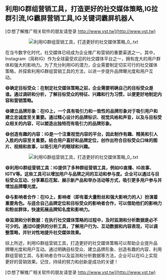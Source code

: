 ## **利用IG群组营销工具，打造更好的社交媒体策略,IG拉群引流,IG霸屏营销工具,IG关键词霸屏机器人**

[😍想了解推广相关软件的朋友请登录 http://www.vst.tw](http://www.vst.tw)

 <center><img src="https://vst.tw/MP4/tuiguang/png/5.png" alt="利用IG群组营销工具，打造更好的社交媒体策略_0_.txt"></center>

在当今数字化时代，社交媒体已经成为企业推广和营销的重要渠道之一。其中，Instagram（简称IG）作为全球最受欢迎的社交媒体平台之一，拥有庞大的用户群体和强大的影响力。为了充分利用IG的潜力，企业需要制定切实可行的社交媒体策略，并探索利用IG群组营销工具的方法，以进一步提升品牌曝光度和用户互动。

**😄确定目标受众：在制定社交媒体策略之前，企业需要明确自己的目标受众是谁。通过调研和分析，了解目标受众的特征、兴趣和行为习惯，以便更好地制定内容和营销策略。**

**😄建立品牌形象：在IG上，一个具有吸引力和一致性的品牌形象对于吸引用户和建立忠诚度至关重要。通过精心设计的品牌标识、视觉风格和声音，以及与目标受众相关的内容，可以塑造出独特而有吸引力的品牌形象。**

**😄创造有趣的内容：IG是一个注重视觉内容的平台，因此制作有趣、精美和引人入胜的内容至关重要。结合用户喜好和品牌定位，创作出符合目标受众口味的图片、视频和故事，以吸引用户的眼球和兴趣。**

 <center><img src="https://vst.tw/MP4/tuiguang/png/1.png" alt="利用IG群组营销工具，打造更好的社交媒体策略_0_.txt"></center>

**😄利用IG群组营销工具：IG提供了多种群组营销工具，例如IG直播、IG故事、IGTV等。这些工具可以增加用户与品牌之间的互动和参与度。企业可以通过与目标受众互动、分享幕后花絮、展示新产品和举办活动等方式，吸引更多用户参与并增加品牌曝光度。**

**😄与影响者合作：在IG上，影响者（即有着大量粉丝和强大影响力的人）扮演着重要角色。与适合自己品牌定位和目标受众的影响者合作，可以借助他们的影响力和粉丝群体，快速拓展品牌知名度和影响力。**

**😄监测和分析数据：在执行社交媒体策略的过程中，及时监测和分析数据是必不可少的。通过IG提供的分析工具，了解用户行为、互动数据和内容表现，可以调整策略，并针对性地提升社交媒体效果。**

综上所述，利用IG群组营销工具，打造更好的社交媒体策略可以帮助企业提升品牌曝光度和用户互动。通过明确目标受众、建立品牌形象、创造有趣的内容、利用群组营销工具、与影响者合作以及监测和分析数据等方法，企业可以在IG上实现更好的营销效果。记住，持续的努力和创新是成功的关键！

[😍想了解推广相关软件的朋友请登录 http://www.vst.tw](http://www.vst.tw)



